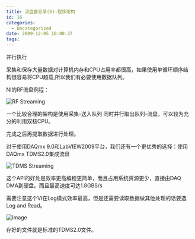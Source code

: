 ```yaml
---
title: 流盘备忘录(6)-程序架构
id: 16
categories:
  - Uncategorized
date: 2009-12-05 10:00:37
tags:
---
```


<div id="msgcns!866B8F96A2761BBE!1437" class="bvMsg">

并行执行

采集和保存大量数据对计算机内存和CPU占用率都很高，如果使用单循环顺序结构很容易将CPU超载,所以我们有必要使用数据队列。

NI的RF流盘例程：

![RF Streaming](http://lhb5883.files.wordpress.com/2009/12/rfstreaming4.png?w=300 "RF Streaming") 

一个比较合理的架构是使用采集-送入队列 同时并行取出队列-流盘，可以较为充分的利用双核CPU。

完成之后再提取数据进行处理。

对于使用DAQmx 9.0和LabVIEW2009平台，我们还有一个更优秀的选择：使用DAQmx TDMS2.0集成流盘

![TDMS Streaming](http://lhb5883.files.wordpress.com/2009/12/tdmsstreaming2.png?w=300 "TDMS Streaming") 

这个API的好处是效率更高编程更简单，而且占用系统资源更少，直接由DAQ DMA到硬盘。而且最高速度可达1.8GBS/s

需要注意这个VI在Log模式效率最高，但是还需要读取数据做其他处理的话要选Log and Read。

![image](http://lhb5883.files.wordpress.com/2009/12/image200b3dd1c.png?w=90 "image") 

存好的文件就是标准的TDMS2.0文件。
  </div>